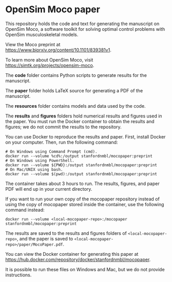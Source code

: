 OpenSim Moco paper
==================

This repository holds the code and text for generating the manuscript on 
OpenSim Moco, a software toolkit for solving optimal control problems with
OpenSim musculoskeletal models.

View the Moco preprint at https://www.biorxiv.org/content/10.1101/839381v1.

To learn more about OpenSim Moco, visit https://simtk.org/projects/opensim-moco.

The **code** folder contains Python scripts to generate results for the
manuscript.

The **paper** folder holds LaTeX source for generating a PDF of the manuscript.

The **resources** folder contains models and data used by the code.

The **results** and **figures** folders hold numerical results and figures
used in the paper. You must run the Docker container to obtain the results
and figures; we do not commit the results to the repository.

You can use Docker to reproduce the results and paper. First, install Docker
on your computer. Then, run the following command:

    # On Windows using Command Prompt (cmd).
    docker run --volume %cd%:/output stanfordnmbl/mocopaper:preprint
    # On Windows using PowerShell.
    docker run --volume ${PWD}:/output stanfordnmbl/mocopaper:preprint
    # On Mac/UNIX using bash.
    docker run --volume $(pwd):/output stanfordnmbl/mocopaper:preprint

The container takes about 3 hours to run.
The results, figures, and paper PDF will end up in your current directory.

If you want to run your own copy of the mocopaper repository instead of using
the copy of mocopaper stored inside the container, use the following command
instead:

    docker run --volume <local-mocopaper-repo>:/mocopaper stanfordnmbl/mocopaper:preprint

The results are saved to the results and figures folders of
`<local-mocopaper-repo>`, and the paper is saved to
`<local-mocopaper-repo>/paper/MocoPaper.pdf`.

You can view the Docker container for generating this paper at
https://hub.docker.com/repository/docker/stanfordnmbl/mocopaper.

It is possible to run these files on Windows and Mac, but we do not provide 
instructions.
